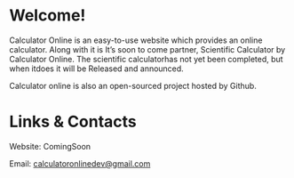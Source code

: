 # Welcome!

Calculator Online is an easy-to-use website which provides an online calculator. 
Along with it is It’s soon to
come partner, Scientific Calculator by
Calculator Online. 
The scientific calculatorhas not yet been completed, but when itdoes it will be Released and announced.

Calculator online is also an open-sourced project hosted by Github.


# Links & Contacts

Website: ComingSoon

Email: calculatoronlinedev@gmail.com
